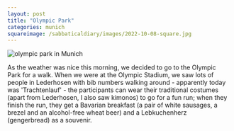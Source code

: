 ```yaml
---
layout: post
title: "Olympic Park"
categories: munich
squareimage: /sabbaticaldiary/images/2022-10-08-square.jpg
---
```

<img src="/sabbaticaldiary/images/2022-10-08.jpg" alt="olympic park in Munich" class="center">

As the weather was nice this morning, we decided to go to the Olympic Park for a walk. When we were at the Olympic Stadium, we saw lots of people in Lederhosen with bib numbers walking around - apparently today was 'Trachtenlauf' - the participants can wear their traditional costumes (apart from Lederhosen, I also saw kimonos) to go for a fun run; when they finish the run, they get a Bavarian breakfast (a pair of white sausages, a brezel and an alcohol-free wheat beer) and a Lebkuchenherz (gengerbread) as a souvenir.